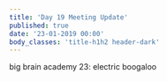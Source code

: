 ```yaml
---
title: 'Day 19 Meeting Update'
published: true
date: '23-01-2019 00:00'
body_classes: 'title-h1h2 header-dark'
---
```


big brain academy 23: electric boogaloo

